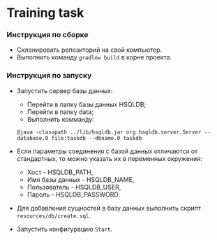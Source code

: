 # Training task

### Инструкция по сборке

* Склонировать репозиторий на свой компьютер.
* Выполнить команду `gradlew build` в корне проекта.

### Инструкция по запуску

* Запустить сервер базы данных:
    * Перейти в папку базы данных HSQLDB;
    * Перейти в папку data;
    * Выполнить комманду:
    ```
  @java -classpath ../lib/hsqldb.jar org.hsqldb.server.Server --database.0 file:taskdb --dbname.0 taskdb
  ```
* Если параметры соединения с базой данных отличаются от стандартных, то можно указать их в переменных окружения:
    * Хост - HSQLDB_PATH,
    * Имя базы данных - HSQLDB_NAME,
    * Пользователь - HSQLDB_USER,
    * Пароль - HSQLDB_PASSWORD.
  
* Для добавления сущностей в базу данных выполнить скрипт `resources/db/create.sql`.
* Запустить конфигурацию `Start`.